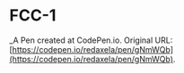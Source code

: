 # FCC-1
 _A Pen created at CodePen.io. Original URL: [https://codepen.io/redaxela/pen/gNmWQb](https://codepen.io/redaxela/pen/gNmWQb).

 